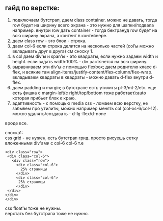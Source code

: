 ## гайд по верстке:
1. подключаем бутстрап, даем class container. можно не давать, тогда row будет на ширину всего экрана - это нужно для шапки/подвала например. внутри row дать container - тогда бекгрануд row будет на всю ширину экрана, а контент в контейнере.
2. даем class row - это блок - строка.
3. даем col-6 если строка делится на несколько частей (col'ы можно вкладывать друг в друга) см сноску 1.
4. в col даем div'ы и span'ы - это квадраты, если нужно задаем width и height. если задать width:100% - div растянется на всю ширину.
5. выравниваем эти div'ы с помощью flexbox; даем родителю класс d-flex, и всякие там align-items/justify-content/flex-column/flex-wrap. вкладываем квадраты в квадраты - можно давать d-flex внутри d-flex.
6. даем padding и margin; в бутстрапе есть утилиты pl-3/mt-2/etc. еще есть фишка с margin-left(c right/top/bottom тоже работает):auto которая прибьет блок к краю.
7. адаптивность - с помощью media css - ломаем всю верстку, не забывем про утилиты, можно например менять col (col-xs-6/col-12). можно удалять/создавать - d-lg-flex/d-none  

вроде все.
   
сноска1:  
css grid - не нужен, есть бутстрап грид. просто рисуешь сетку вложенными div'ами c col-6 col-6 т.е  
```
<div class="row">
 <div class="col-6">
   <div class="row">
     <div class="col-6">
       25% страницы
     </div>
     <div class="col-6">
      25% страницы
     </div>
 </div>
</div>
</div>
 ```
css float'ы тоже не нужны.  
верстать без бутстрапа тоже не нужно.
